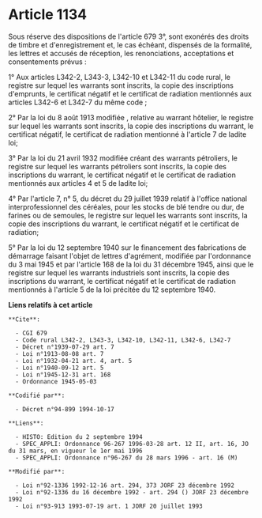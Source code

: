 # Article 1134

Sous réserve des dispositions de l'article 679 3°, sont exonérés des droits de timbre et d'enregistrement et, le cas échéant,
dispensés de la formalité, les lettres et accusés de réception, les renonciations, acceptations et consentements prévus :

1° Aux articles L342-2, L343-3, L342-10 et L342-11 du code rural, le registre sur lequel les warrants sont inscrits, la copie
des inscriptions d'emprunts, le certificat négatif et le certificat de radiation mentionnés aux articles L342-6 et L342-7 du
même code ;

2° Par la loi du 8 août 1913 modifiée , relative au warrant hôtelier, le registre sur lequel les warrants sont inscrits, la
copie des inscriptions du warrant, le certificat négatif, le certificat de radiation mentionné à l'article 7 de ladite loi;

3° Par la loi du 21 avril 1932 modifiée créant des warrants pétroliers, le registre sur lequel les warrants pétroliers sont
inscrits, la copie des inscriptions du warrant, le certificat négatif et le certificat de radiation mentionnés aux articles 4
et 5 de ladite loi;

4° Par l'article 7, n° 5, du décret du 29 juillet 1939 relatif à l'office national interprofessionnel des céréales, pour les
stocks de blé tendre ou dur, de farines ou de semoules, le registre sur lequel les warrants sont inscrits, la copie des
inscriptions du warrant, le certificat négatif et le certificat de radiation;

5° Par la loi du 12 septembre 1940 sur le financement des fabrications de démarrage faisant l'objet de lettres d'agrément,
modifiée par l'ordonnance du 3 mai 1945 et par l'article 168 de la loi du 31 décembre 1945, ainsi que le registre sur lequel
les warrants industriels sont inscrits, la copie des inscriptions du warrant, le certificat négatif et le certificat de
radiation mentionnés à l'article 5 de la loi précitée du 12 septembre 1940.

**Liens relatifs à cet article**

	**Cite**:

	  - CGI 679
	  - Code rural L342-2, L343-3, L342-10, L342-11, L342-6, L342-7
	  - Décret n°1939-07-29 art. 7
	  - Loi n°1913-08-08 art. 7
	  - Loi n°1932-04-21 art. 4, art. 5
	  - Loi n°1940-09-12 art. 5
	  - Loi n°1945-12-31 art. 168
	  - Ordonnance 1945-05-03

	**Codifié par**:

	  - Décret n°94-899 1994-10-17

	**Liens**:

	  - HISTO: Edition du 2 septembre 1994
	  - SPEC_APPLI: Ordonnance 96-267 1996-03-28 art. 12 II, art. 16, JO du 31 mars, en vigueur le 1er mai 1996
	  - SPEC_APPLI: Ordonnance n°96-267 du 28 mars 1996 - art. 16 (M)

	**Modifié par**:

	  - Loi n°92-1336 1992-12-16 art. 294, 373 JORF 23 décembre 1992
	  - Loi n°92-1336 du 16 décembre 1992 - art. 294 () JORF 23 décembre 1992
	  - Loi n°93-913 1993-07-19 art. 1 JORF 20 juillet 1993
